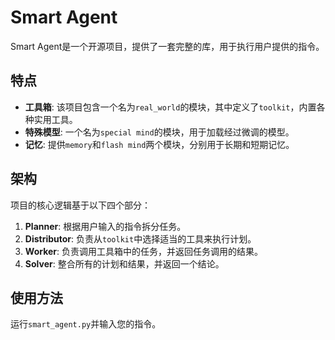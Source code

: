 # Smart Agent

Smart Agent是一个开源项目，提供了一套完整的库，用于执行用户提供的指令。

## 特点

- **工具箱**: 该项目包含一个名为`real_world`的模块，其中定义了`toolkit`，内置各种实用工具。
- **特殊模型**: 一个名为`special mind`的模块，用于加载经过微调的模型。
- **记忆**: 提供`memory`和`flash mind`两个模块，分别用于长期和短期记忆。

## 架构

项目的核心逻辑基于以下四个部分：

1. **Planner**: 根据用户输入的指令拆分任务。
2. **Distributor**: 负责从`toolkit`中选择适当的工具来执行计划。
3. **Worker**: 负责调用工具箱中的任务，并返回任务调用的结果。
4. **Solver**: 整合所有的计划和结果，并返回一个结论。

## 使用方法

运行`smart_agent.py`并输入您的指令。

